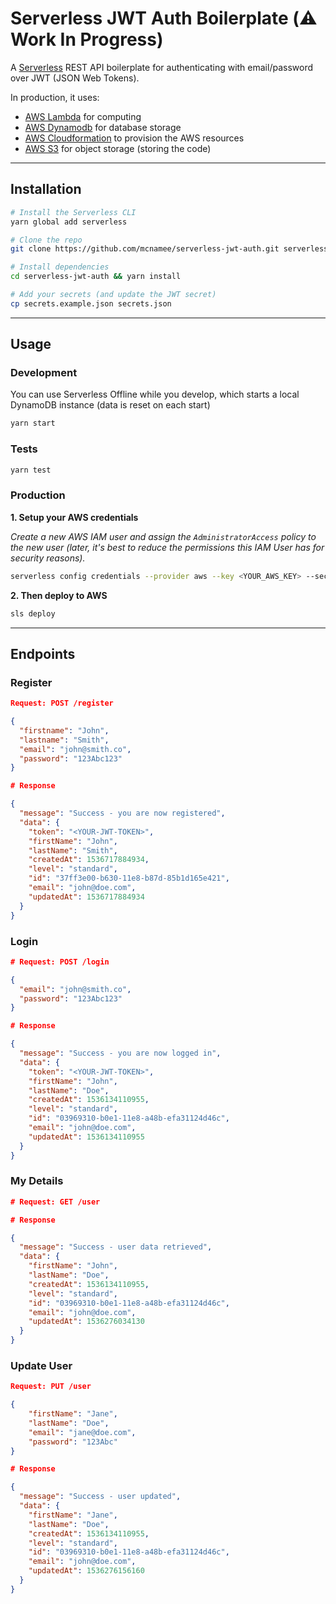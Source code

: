 # Serverless JWT Auth Boilerplate (⚠️ Work In Progress)

A [Serverless](https://serverless.com/) REST API boilerplate for authenticating with email/password over JWT (JSON Web Tokens). 

In production, it uses:

- [AWS Lambda](https://aws.amazon.com/lambda/) for computing
- [AWS Dynamodb](https://aws.amazon.com/dynamodb‎) for database storage
- [AWS Cloudformation](https://aws.amazon.com/cloudformation/) to provision the AWS resources
- [AWS S3](https://aws.amazon.com/s3/) for object storage (storing the code)

---

## Installation

```bash
# Install the Serverless CLI
yarn global add serverless

# Clone the repo
git clone https://github.com/mcnamee/serverless-jwt-auth.git serverless-jwt-auth

# Install dependencies
cd serverless-jwt-auth && yarn install

# Add your secrets (and update the JWT secret)
cp secrets.example.json secrets.json
```

---

## Usage

### Development

You can use Serverless Offline while you develop, which starts a local DynamoDB instance (data is reset on each start)

```bash
yarn start
```

### Tests

```bash
yarn test
```

### Production

__1. Setup your AWS credentials__

_Create a new AWS IAM user and assign the `AdministratorAccess` policy to the new user (later, it's best to reduce the permissions this IAM User has for security reasons)._

```bash
serverless config credentials --provider aws --key <YOUR_AWS_KEY> --secret <YOUR_AWS_SECRET>
```

__2. Then deploy to AWS__

```bash
sls deploy
```

---

## Endpoints

### Register

```json
Request: POST /register

{
  "firstname": "John",
  "lastname": "Smith",
  "email": "john@smith.co",
  "password": "123Abc123"
}

# Response

{
  "message": "Success - you are now registered",
  "data": {
    "token": "<YOUR-JWT-TOKEN>",
    "firstName": "John",
    "lastName": "Smith",
    "createdAt": 1536717884934,
    "level": "standard",
    "id": "37ff3e00-b630-11e8-b87d-85b1d165e421",
    "email": "john@doe.com",
    "updatedAt": 1536717884934
  }
}
```

### Login

```json
# Request: POST /login

{
  "email": "john@smith.co",
  "password": "123Abc123"
}

# Response

{
  "message": "Success - you are now logged in",
  "data": {
    "token": "<YOUR-JWT-TOKEN>",
    "firstName": "John",
    "lastName": "Doe",
    "createdAt": 1536134110955,
    "level": "standard",
    "id": "03969310-b0e1-11e8-a48b-efa31124d46c",
    "email": "john@doe.com",
    "updatedAt": 1536134110955
  }
}
```

### My Details

```json
# Request: GET /user

# Response

{
  "message": "Success - user data retrieved",
  "data": {
    "firstName": "John",
    "lastName": "Doe",
    "createdAt": 1536134110955,
    "level": "standard",
    "id": "03969310-b0e1-11e8-a48b-efa31124d46c",
    "email": "john@doe.com",
    "updatedAt": 1536276034130
  }
}
```


### Update User

```json
Request: PUT /user

{
	"firstName": "Jane",
	"lastName": "Doe",
	"email": "jane@doe.com",
	"password": "123Abc"
}

# Response

{
  "message": "Success - user updated",
  "data": {
    "firstName": "Jane",
    "lastName": "Doe",
    "createdAt": 1536134110955,
    "level": "standard",
    "id": "03969310-b0e1-11e8-a48b-efa31124d46c",
    "email": "john@doe.com",
    "updatedAt": 1536276156160
  }
}
```
